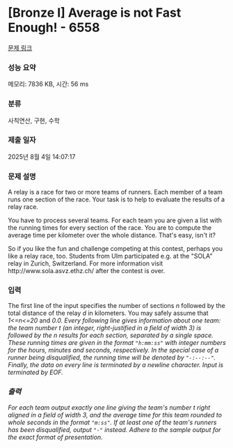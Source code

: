 # [Bronze I] Average is not Fast Enough! - 6558 

[문제 링크](https://www.acmicpc.net/problem/6558) 

### 성능 요약

메모리: 7836 KB, 시간: 56 ms

### 분류

사칙연산, 구현, 수학

### 제출 일자

2025년 8월 4일 14:07:17

### 문제 설명

<p>A relay is a race for two or more teams of runners. Each member of a team runs one section of the race. Your task is to help to evaluate the results of a relay race.</p>

<p>You have to process several teams. For each team you are given a list with the running times for every section of the race. You are to compute the average time per kilometer over the whole distance. That's easy, isn't it?</p>

<p>So if you like the fun and challenge competing at this contest, perhaps you like a relay race, too. Students from Ulm participated e.g. at the "SOLA" relay in Zurich, Switzerland. For more information visit http://www.sola.asvz.ethz.ch/ after the contest is over.</p>

### 입력 

 <p>The first line of the input specifies the number of sections <em>n</em> followed by the total distance of the relay <em>d</em> in kilometers. You may safely assume that <em>1<=n<=20</em> and <em>0.0<d<200.0</em>. Every following line gives information about one team: the team number <em>t</em> (an integer, right-justified in a field of width 3) is followed by the <em>n</em> results for each section, separated by a single space. These running times are given in the format <code>"h:mm:ss"</code> with integer numbers for the hours, minutes and seconds, respectively. In the special case of a runner being disqualified, the running time will be denoted by <code>"-:--:--"</code>. Finally, the data on every line is terminated by a <em>newline</em> character. Input is terminated by EOF.</p>

### 출력 

 <p>For each team output exactly one line giving the team's number <em>t</em> right aligned in a field of width 3, and the average time for this team rounded to whole seconds in the format <code>"m:ss"</code>. If at least one of the team's runners has been disqualified, output <code>"-"</code> instead. Adhere to the sample output for the exact format of presentation.</p>

